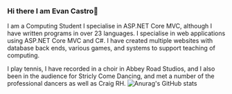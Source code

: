 ### Hi there I am Evan Castro👋

I am a Computing Student
I specialise in ASP.NET Core MVC, although I have written programs in over 23 languages.
I specialise in web applications using ASP.NET Core MVC and C#.
I have created multiple websites with database back ends, various games, and systems to support teaching of computing.

I play tennis, I have recorded in a choir in Abbey Road Studios, and I also been in the audience for Stricly Come Dancing, and met a number of the professional dancers as well as Craig RH.
![Anurag's GitHub stats](https://github-readme-stats.vercel.app/api?username=EvanCastro&show_icons=true&theme=radical)
